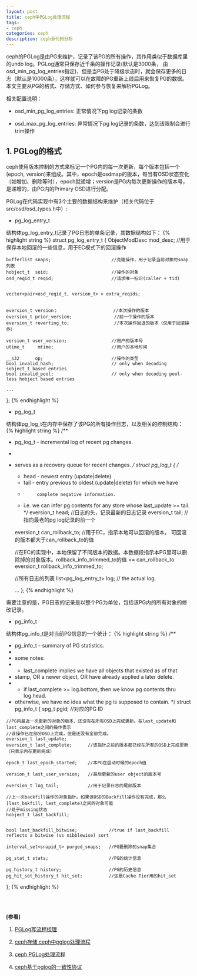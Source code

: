 ```yaml
---
layout: post
title: ceph中PGLog处理流程
tags:
- ceph
categories: ceph
description: ceph源代码分析
---
```


ceph的PGLog是由PG来维护，记录了该PG的所有操作，其作用类似于数据库里的undo log。PGLog通常只保存近千条的操作记录(默认是3000条， 由osd_min_pg_log_entries指定)，但是当PG处于降级状态时，就会保存更多的日志（默认是10000条），这样就可以在故障的PG重新上线后用来恢复PG的数据。本文主要从PG的格式、存储方式、如何参与恢复来解析PGLog。

相关配置说明：

* osd_min_pg_log_entries: 正常情况下pg log记录的条数

* osd_max_pg_log_entries: 异常情况下pg log记录的条数，达到该限制会进行trim操作

<!-- more -->


## 1. PGLog的格式
ceph使用版本控制的方式来标记一个PG内的每一次更新，每个版本包括一个(epoch, version)来组成。其中，epoch是osdmap的版本，每当有OSD状态变化（如增加、删除等时），epoch就递增；version是PG内每次更新操作的版本号，是递增的，由PG内的Primary OSD进行分配。

PGLog在代码实现中有3个主要的数据结构来维护（相关代码位于src/osd/osd_types.h中）:


* pg_log_entry_t

结构体pg_log_entry_t记录了PG日志的单条记录，其数据结构如下：
{% highlight string %}
struct pg_log_entry_t {
	ObjectModDesc mod_desc;                 //用于保存本地回滚的一些信息，用于EC模式下的回滚操作

	bufferlist snaps;                       //克隆操作，用于记录当前对象的snap列表
	hobject_t  soid;                        //操作的对象
	osd_reqid_t reqid;                      //请求唯一标识(caller + tid)


	vector<pair<osd_reqid_t, version_t> > extra_reqids;


	eversion_t version；                     //本次操作的版本
	eversion_t prior_version;                //前一个操作的版本
	eversion_t reverting_to;                 //本次操作回退的版本（仅用于回滚操作）

	version_t user_version;                 //用户的版本号
	utime_t     mtime;                      //用户的本地时间
	
	__s32      op;                          //操作的类型
	bool invalid_hash;                      // only when decoding sobject_t based entries
	bool invalid_pool;                      // only when decoding pool-less hobject based entries

	...
};
{% endhighlight %}


* pg_log_t

结构体pg_log_t在内存中保存了该PG的所有操作日志，以及相关的控制结构：
{% highlight string %}
/**
 * pg_log_t - incremental log of recent pg changes.
 *
 *  serves as a recovery queue for recent changes.
 */
struct pg_log_t {
	/*
	 *   head - newest entry (update|delete)
	 *   tail - entry previous to oldest (update|delete) for which we have
	 *          complete negative information.  
	 * i.e. we can infer pg contents for any store whose last_update >= tail.
	*/
	eversion_t head;                           //日志的头，记录最新的日志记录
	eversion_t tail;                           //指向最老的pg log记录的前一个


	eversion_t can_rollback_to;                //用于EC，指示本地可以回滚的版本， 可回滚的版本都大于can_rollback_to的值


	//在EC的实现中，本地保留了不同版本的数据。本数据段指示本PG里可以删除掉的对象版本。rollback_info_trimmed_to的值 <= can_rollback_to
	eversion_t rollback_info_trimmed_to;         

	//所有日志的列表
	list<pg_log_entry_t> log;  // the actual log.
	
	...
};
{% endhighlight %}

需要注意的是，PG日志的记录是以整个PG为单位，包括该PG内的所有对象的修改记录。

* pg_info_t

结构体pg_info_t是对当前PG信息的一个统计：
{% highlight string %}
/**
 * pg_info_t - summary of PG statistics.
 *
 * some notes: 
 *  - last_complete implies we have all objects that existed as of that
 *    stamp, OR a newer object, OR have already applied a later delete.
 *  - if last_complete >= log.bottom, then we know pg contents thru log.head.
 *    otherwise, we have no idea what the pg is supposed to contain.
 */
struct pg_info_t {
	spg_t pgid;                    //对应的PG ID

	//PG内最近一次更新的对象的版本，还没有在所有OSD上完成更新。在last_update和last_complete之间的操作表示
	//该操作已在部分OSD上完成，但是还没有全部完成。
	eversion_t last_update;        
	eversion_t last_complete;      //该指针之前的版本都已经在所有的OSD上完成更新（只表示内存更新完成）

	epoch_t last_epoch_started;    //本PG在启动时候的epoch值
	
	version_t last_user_version;   //最后更新的user object的版本号
	
	eversion_t log_tail;           //用于记录日志的尾部版本
	
	//上一次backfill操作的对象指针。如果该OSD的Backfill操作没有完成，那么[last_bakfill, last_complete)之间的对象可能
	//处于missing状态
	hobject_t last_backfill;      


	bool last_backfill_bitwise;            //true if last_backfill reflects a bitwise (vs nibblewise) sort
	
	interval_set<snapid_t> purged_snaps;   //PG要删除的snap集合
	
	pg_stat_t stats;                       //PG的统计信息
	
	pg_history_t history;                  //PG的历史信息
	pg_hit_set_history_t hit_set;          //这是Cache Tier用的hit_set
};
{% endhighlight %}





<br />
<br />

**[参看]**


1. [PGLog写流程梳理](https://blog.csdn.net/Z_Stand/article/details/100082984)

2. [ceph存储 ceph中pglog处理流程](https://blog.csdn.net/skdkjzz/article/details/51488926)

3. [ceph PGLog处理流程](https://my.oschina.net/linuxhunter/blog/679829?p=1)

4. [ceph基于pglog的一致性协议](https://jingyan.baidu.com/article/fa4125ace14cf028ac7092f4.html)


<br />
<br />
<br />

